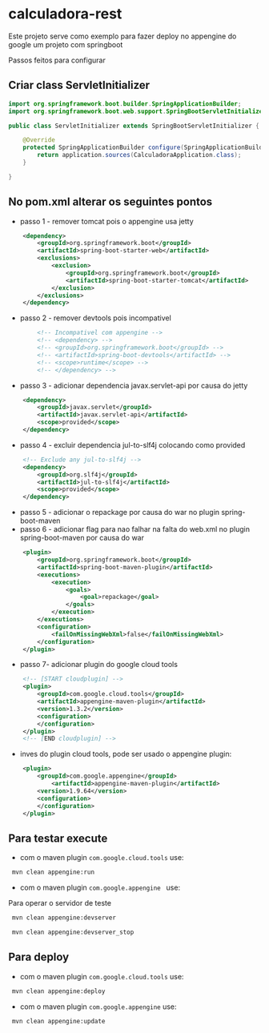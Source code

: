 # calculadora-rest

Este projeto serve como exemplo para fazer deploy no appengine do google um projeto com springboot

Passos feitos para configurar

## Criar class ServletInitializer

```java
import org.springframework.boot.builder.SpringApplicationBuilder;
import org.springframework.boot.web.support.SpringBootServletInitializer;

public class ServletInitializer extends SpringBootServletInitializer {

	@Override
	protected SpringApplicationBuilder configure(SpringApplicationBuilder application) {
		return application.sources(CalculadoraApplication.class);
	}

}

```

## No pom.xml alterar os seguintes pontos


* passo 1 - remover tomcat pois o appengine usa jetty

```xml
	<dependency>
		<groupId>org.springframework.boot</groupId>
		<artifactId>spring-boot-starter-web</artifactId>
		<exclusions>
			<exclusion>
				<groupId>org.springframework.boot</groupId>
				<artifactId>spring-boot-starter-tomcat</artifactId>
			</exclusion>
		</exclusions>
	</dependency>
```

* passo 2 - remover devtools pois incompativel

```xml
		<!-- Incompativel com appengine -->
		<!-- <dependency> -->
		<!-- <groupId>org.springframework.boot</groupId> -->
		<!-- <artifactId>spring-boot-devtools</artifactId> -->
		<!-- <scope>runtime</scope> -->
		<!-- </dependency> -->
```

* passo 3 - adicionar dependencia javax.servlet-api por causa do jetty

```xml
	<dependency>
		<groupId>javax.servlet</groupId>
		<artifactId>javax.servlet-api</artifactId>
		<scope>provided</scope>
	</dependency>
```

* passo 4 - excluir dependencia jul-to-slf4j colocando como provided
	
```xml	
	<!-- Exclude any jul-to-slf4j -->
	<dependency>
		<groupId>org.slf4j</groupId>
		<artifactId>jul-to-slf4j</artifactId>
		<scope>provided</scope>
	</dependency>
```

* passo 5 - adicionar o repackage por causa do war no plugin spring-boot-maven 
* passo 6 - adicionar flag para nao falhar na falta do web.xml no plugin spring-boot-maven por causa do war
			
```xml
	<plugin>
		<groupId>org.springframework.boot</groupId>
		<artifactId>spring-boot-maven-plugin</artifactId>
		<executions>
			<execution>
				<goals>
					<goal>repackage</goal>
				</goals>
			</execution>
		</executions>
		<configuration>
			<failOnMissingWebXml>false</failOnMissingWebXml>
		</configuration>
	</plugin>
```
* passo 7- adicionar plugin do google cloud tools

```xml
	<!-- [START cloudplugin] -->
	<plugin>
		<groupId>com.google.cloud.tools</groupId>
		<artifactId>appengine-maven-plugin</artifactId>
		<version>1.3.2</version>
		<configuration>
		</configuration>
	</plugin>
	<!-- [END cloudplugin] -->
```

* inves do plugin cloud tools, pode ser usado o appengine plugin:
	
```xml
	<plugin>
		<groupId>com.google.appengine</groupId>
			<artifactId>appengine-maven-plugin</artifactId>
		<version>1.9.64</version>
		<configuration>
		</configuration>
	</plugin>
```

## Para testar execute

* com o maven plugin ```com.google.cloud.tools``` use:

```sh
 mvn clean appengine:run

```

* com o maven plugin ```com.google.appengine ```  use:

Para operar o servidor de teste

```sh
 mvn clean appengine:devserver
```

```sh
 mvn clean appengine:devserver_stop 
```


## Para deploy

* com o maven plugin ```com.google.cloud.tools``` use:

```sh
 mvn clean appengine:deploy

```
* com o maven plugin ```com.google.appengine```  use:

```sh
 mvn clean appengine:update
```

